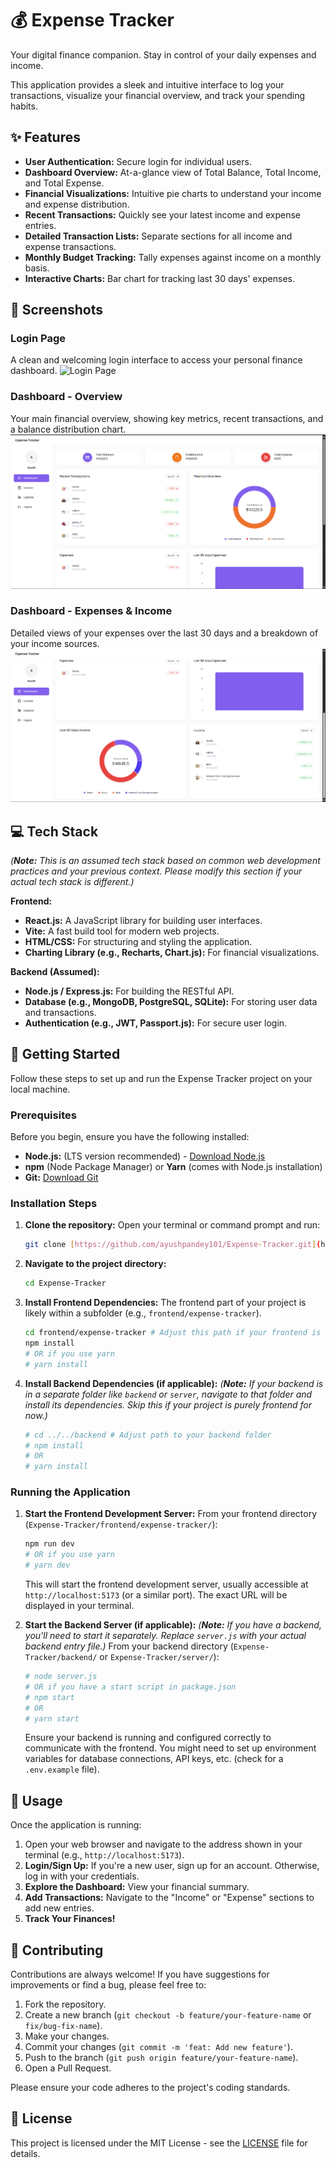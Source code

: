# 💰 Expense Tracker

Your digital finance companion. Stay in control of your daily expenses and income.

This application provides a sleek and intuitive interface to log your transactions, visualize your financial overview, and track your spending habits.

## ✨ Features

* **User Authentication:** Secure login for individual users.
* **Dashboard Overview:** At-a-glance view of Total Balance, Total Income, and Total Expense.
* **Financial Visualizations:** Intuitive pie charts to understand your income and expense distribution.
* **Recent Transactions:** Quickly see your latest income and expense entries.
* **Detailed Transaction Lists:** Separate sections for all income and expense transactions.
* **Monthly Budget Tracking:** Tally expenses against income on a monthly basis.
* **Interactive Charts:** Bar chart for tracking last 30 days' expenses.

## 📸 Screenshots

### Login Page
A clean and welcoming login interface to access your personal finance dashboard.
![Login Page](Auth_Page_ss.jpg)

### Dashboard - Overview
Your main financial overview, showing key metrics, recent transactions, and a balance distribution chart.
![Dashboard Overview](Dashboard_Page_ss.png)

### Dashboard - Expenses & Income
Detailed views of your expenses over the last 30 days and a breakdown of your income sources.
![Dashboard Expenses and Income](Dashboard_Page_ss_2.png)

## 💻 Tech Stack

*(**Note:** This is an assumed tech stack based on common web development practices and your previous context. Please modify this section if your actual tech stack is different.)*

**Frontend:**
* **React.js:** A JavaScript library for building user interfaces.
* **Vite:** A fast build tool for modern web projects.
* **HTML/CSS:** For structuring and styling the application.
* **Charting Library (e.g., Recharts, Chart.js):** For financial visualizations.

**Backend (Assumed):**
* **Node.js / Express.js:** For building the RESTful API.
* **Database (e.g., MongoDB, PostgreSQL, SQLite):** For storing user data and transactions.
* **Authentication (e.g., JWT, Passport.js):** For secure user login.

## 🚀 Getting Started

Follow these steps to set up and run the Expense Tracker project on your local machine.

### Prerequisites

Before you begin, ensure you have the following installed:

* **Node.js:** (LTS version recommended) - [Download Node.js](https://nodejs.org/en/download/)
* **npm** (Node Package Manager) or **Yarn** (comes with Node.js installation)
* **Git:** [Download Git](https://git-scm.com/downloads)

### Installation Steps

1.  **Clone the repository:**
    Open your terminal or command prompt and run:
    ```bash
    git clone [https://github.com/ayushpandey101/Expense-Tracker.git](https://github.com/ayushpandey101/Expense-Tracker.git)
    ```

2.  **Navigate to the project directory:**
    ```bash
    cd Expense-Tracker
    ```

3.  **Install Frontend Dependencies:**
    The frontend part of your project is likely within a subfolder (e.g., `frontend/expense-tracker`).
    ```bash
    cd frontend/expense-tracker # Adjust this path if your frontend is named differently
    npm install
    # OR if you use yarn
    # yarn install
    ```

4.  **Install Backend Dependencies (if applicable):**
    *(**Note:** If your backend is in a separate folder like `backend` or `server`, navigate to that folder and install its dependencies. Skip this if your project is purely frontend for now.)*
    ```bash
    # cd ../../backend # Adjust path to your backend folder
    # npm install
    # OR
    # yarn install
    ```

### Running the Application

1.  **Start the Frontend Development Server:**
    From your frontend directory (`Expense-Tracker/frontend/expense-tracker/`):
    ```bash
    npm run dev
    # OR if you use yarn
    # yarn dev
    ```
    This will start the frontend development server, usually accessible at `http://localhost:5173` (or a similar port). The exact URL will be displayed in your terminal.

2.  **Start the Backend Server (if applicable):**
    *(**Note:** If you have a backend, you'll need to start it separately. Replace `server.js` with your actual backend entry file.)*
    From your backend directory (`Expense-Tracker/backend/` or `Expense-Tracker/server/`):
    ```bash
    # node server.js
    # OR if you have a start script in package.json
    # npm start
    # OR
    # yarn start
    ```
    Ensure your backend is running and configured correctly to communicate with the frontend. You might need to set up environment variables for database connections, API keys, etc. (check for a `.env.example` file).

## 🚀 Usage

Once the application is running:

1.  Open your web browser and navigate to the address shown in your terminal (e.g., `http://localhost:5173`).
2.  **Login/Sign Up:** If you're a new user, sign up for an account. Otherwise, log in with your credentials.
3.  **Explore the Dashboard:** View your financial summary.
4.  **Add Transactions:** Navigate to the "Income" or "Expense" sections to add new entries.
5.  **Track Your Finances!**

## 🤝 Contributing

Contributions are always welcome! If you have suggestions for improvements or find a bug, please feel free to:

1.  Fork the repository.
2.  Create a new branch (`git checkout -b feature/your-feature-name` or `fix/bug-fix-name`).
3.  Make your changes.
4.  Commit your changes (`git commit -m 'feat: Add new feature'`).
5.  Push to the branch (`git push origin feature/your-feature-name`).
6.  Open a Pull Request.

Please ensure your code adheres to the project's coding standards.

## 📄 License

This project is licensed under the MIT License - see the [LICENSE](LICENSE) file for details.
